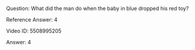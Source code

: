 Question: What did the man do when the baby in blue dropped his red toy?

Reference Answer: 4

Video ID: 5508995205

Answer: 4

